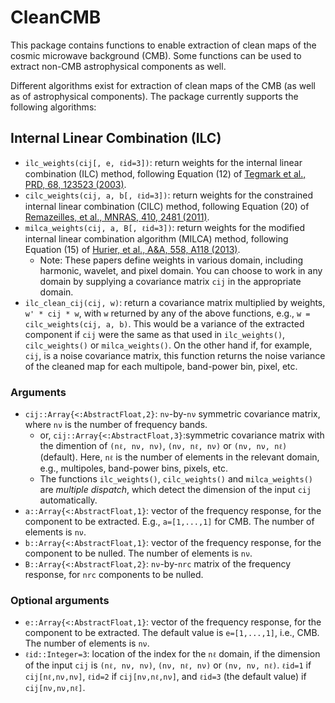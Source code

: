 # CleanCMB

This package contains functions to enable extraction of clean maps of the cosmic microwave background (CMB). Some functions can be used to extract non-CMB astrophysical components as well.

Different algorithms exist for extraction of clean maps of the CMB (as well as of astrophysical components). The package currently supports the following algorithms:

## Internal Linear Combination (ILC)
- `ilc_weights(cij[, e, ℓid=3])`: return weights for the internal linear combination (ILC) method, following Equation (12) of [Tegmark et al., PRD, 68, 123523 (2003)](https://journals.aps.org/prd/abstract/10.1103/PhysRevD.68.123523).
- `cilc_weights(cij, a, b[, ℓid=3])`: return weights for the constrained internal linear combination (CILC) method, following Equation (20) of [Remazeilles, et al., MNRAS, 410, 2481 (2011)](https://academic.oup.com/mnras/article/410/4/2481/1007333).
- `milca_weights(cij, a, B[, ℓid=3])`: return weights for the modified internal linear combination algorithm (MILCA) method, following Equation (15) of [Hurier, et al., A&A, 558, A118 (2013)](https://www.aanda.org/articles/aa/abs/2013/10/aa21891-13/aa21891-13.html).
  - Note: These papers define weights in various domain, including harmonic, wavelet, and pixel domain. You can choose to work in any domain by supplying a covariance matrix `cij` in the appropriate domain.
- `ilc_clean_cij(cij, w)`: return a covariance matrix multiplied by weights, `w' * cij * w`, with `w` returned by any of the above functions, e.g., `w = cilc_weights(cij, a, b)`. This would be a variance of the extracted component if `cij` were the same as that used in `ilc_weights()`, `cilc_weights()` or `milca_weights()`. On the other hand if, for example, `cij`, is a noise covariance matrix, this function returns the noise variance of the cleaned map for each multipole, band-power bin, pixel, etc.

### Arguments
- `cij::Array{<:AbstractFloat,2}`: `nν`-by-`nν` symmetric covariance matrix, where `nν` is the number of frequency bands.
  - or, `cij::Array{<:AbstractFloat,3}`:symmetric covariance matrix with the dimention of `(nℓ, nν, nν)`, `(nν, nℓ, nν)` or `(nν, nν, nℓ)` (default). Here, `nℓ` is the number of elements in the relevant domain, e.g., multipoles, band-power bins, pixels, etc.
  - The functions `ilc_weights()`, `cilc_weights()` and `milca_weights()` are *multiple dispatch*, which detect the dimension of the input `cij` automatically.
- `a::Array{<:AbstractFloat,1}`: vector of the frequency response, for the component to be extracted. E.g., `a=[1,...,1]` for CMB. The number of elements is `nν`.
- `b::Array{<:AbstractFloat,1}`: vector of the frequency response, for the component to be nulled. The number of elements is `nν`.
- `B::Array{<:AbstractFloat,2}`: `nν`-by-`nrc` matrix of the frequency response, for `nrc` components to be nulled.

### Optional arguments
- `e::Array{<:AbstractFloat,1}`: vector of the frequency response, for the component to be extracted. The default value is `e=[1,...,1]`, i.e., CMB. The number of elements is `nν`.
- `ℓid::Integer=3`: location of the index for the `nℓ` domain, if the dimension of the input `cij` is `(nℓ, nν, nν)`, `(nν, nℓ, nν)` or `(nν, nν, nℓ)`.
`ℓid=1` if `cij[nℓ,nν,nν]`, `ℓid=2` if `cij[nν,nℓ,nν]`, and `ℓid=3` (the default value) if `cij[nν,nν,nℓ]`.
